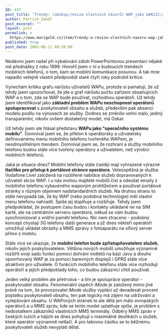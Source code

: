 ```yaml
---
ID: 437
post_title: 'Trendy: (a&nbsp;revize vlastních názorů) WAP jako &#8222;operační systém&#8220; mobilů'
author: Patrick Zandl
post_excerpt: ""
layout: post
permalink: >
  https://www.marigold.cz/item/trendy-a-revize-vlastnich-nazoru-wap-jako-operacni-system-mobilu
published: true
post_date: 2003-08-11 08:26:00
---
```

<P>Nedávno jsem našel při vybalování záloh PowerPointovou presentaci nějaké mé přednášky z roku 1999. Hovořil jsem v ní o budoucích trendech mobilních telefonů, o tom, kam se mobilní komunikace posunou. A tak mne napadlo veřejně vlastní předpovědi staré čtyři roky podrobit kritice. </P>
<P>Vynechám kritiku grafu nárůstu uživatelů WAPu, protože si pamatuji, že už tehdy jsem upozorňoval, že jde o graf nárůstu počtu zařízení obsahujících WAP a o tom, zda se WAP bude používat, rozhodnou operátoři. Už tehdy jsem identifikoval jako <STRONG>základní problém WAPu neschopnost operátorů spolupracovat</STRONG> s poskytovateli obsahu a služeb, především pak absenci modelu podílu na výnosech ze služby. Dodnes se změnilo velmi málo, jediný transparentní, nikoliv ovšem dostatečný model, má Oskar. </P>
<P>Už tehdy jsem ale hlásal představu <STRONG>WAPu jako "operačního systému mobilu"</STRONG>. Domníval jsem se, že příklon k operátorsky a uživatelsky definovanému menu mobilního telefonu tvořeného WAPem, je neodmyslitelným trendem. Domníval jsem se, že rozhraní a služby mobilního telefonu budou stále více tvořeny operátory a uživatelem, než výrobci mobilních telefonů.</P>
<P>Jaká je situace dnes? Mobilní telefony stále častěji mají vyhrazené výrazné <STRONG>tlačítko pro přístup k portálové stránce operátora</STRONG>. Veleúspěšná je služba Vodafone Live! založená na rozšířené nabídce služeb dopravovaných k uživateli skrze WAP. I u nás mohou majitelé mobilů číst a odesílat emaily z mobilního telefonu vybaveného wapovým prohlížečem a používat portálové stránky s různým objemem nadstandardních služeb. Na druhou stranu to stále nevypadá tak, že by WAP (nebo podobná technologie) měl vlastní menu telefonu nahradit. Spíše jej doplňuje a rozšiřuje. Tehdy jsem předpokládal, že postupem času budou i kontakty ukládané ne na SIM kartě, ale na centrálním serveru operátora, odkud se vám budou synchronizovat s vnitřní pamětí telefonu. Nic není ztraceno - podobný koncept chystají 3G telefony další generace a již dnes někteří operátoři umožňují ukládat obrázky a MMS zprávy z fotoaparátu na síťový server přímo z mobilu. </P>
<P>Stále více se ukazuje, že <STRONG>mobilní telefon bude&#160;zpřístupňovatelem služeb</STRONG>, nikoliv jejich poskytovatelem. Většina nových mobilů umožňuje významně rozšířit svoji sadu funkcí pomocí dohrání midletů na bázi Javy a dlouho opovrhovaný WAP je za pomoci barevných displejů i GPRS stále více atraktivní pro uživatele. O funkcích mobilního telefonu stále více rozhodují operátoři a jejich předpoklady toho, co budou zákazníci chtít používat. </P>
<P>Jeden velký problém ale přetrvává - a tím je spolupráce operátor - poskytovatel obsahu. Fenomenální úspěch iMode je založený mimo jiné právě na tom, že provozovatel iMode služby vyplácí až devadesát procent poplatku poskytovateli obsahu, ten pak logicky má zájem na udržování a vylepšování obsahu. U WAPových stránek to ale dělá jen málo evropských operátorů a u MMS zpráv, kde se tento model uplatňuje spíše, je problém s nedostatkem zákazníků vlastnících MMS terminály. Odběry MMS zpráv v českých luzích a hájích se dnes pohybují v maximálně desítkách u služeb, které operátor významně netlačí. A pro takovou částku se to běžnému poskytovateli služeb nevyplatí dělat. </P>